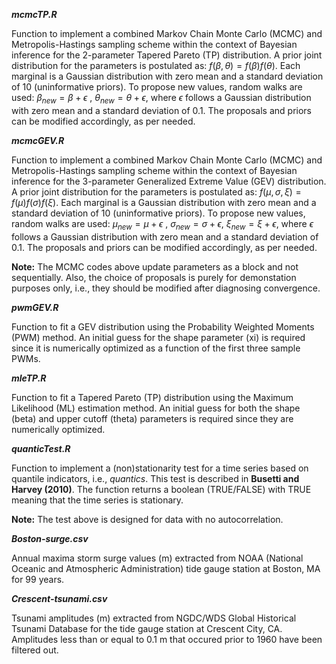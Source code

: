 
***mcmcTP.R***

Function to implement a combined Markov Chain Monte Carlo (MCMC) and Metropolis-Hastings sampling scheme within the context of Bayesian inference for the 2-parameter Tapered Pareto (TP) distribution. A prior joint distribution for the parameters is postulated as: $f(\beta,\theta)=f(\beta)f(\theta)$. Each marginal is a Gaussian distribution with zero mean and a standard deviation of 10 (uninformative priors). To propose new values, random walks are used: $\beta_{new}=\beta+\epsilon$ , $\theta_{new}=\theta+\epsilon$, where $\epsilon$ follows a Gaussian distribution with zero mean and a standard deviation of 0.1. The proposals and priors can be modified accordingly, as per needed.

***mcmcGEV.R***

Function to implement a combined Markov Chain Monte Carlo (MCMC) and Metropolis-Hastings sampling scheme within the context of Bayesian inference for the 3-parameter Generalized Extreme Value (GEV) distribution. A prior joint distribution for the parameters is postulated as: $f(\mu,\sigma,\xi)=f(\mu)f(\sigma)f(\xi)$. Each marginal is a Gaussian distribution with zero mean and a standard deviation of 10 (uninformative priors). To propose new values, random walks are used: $\mu_{new}=\mu+\epsilon$ , $\sigma_{new}=\sigma+\epsilon$, $\xi_{new}=\xi+\epsilon$, where $\epsilon$ follows a Gaussian distribution with zero mean and a standard deviation of 0.1. The proposals and priors can be modified accordingly, as per needed.

**Note:** The MCMC codes above update parameters as a block and not sequentially. Also, the choice of proposals is purely for demonstation purposes only, i.e., they should be modified after diagnosing convergence.

***pwmGEV.R***

Function to fit a GEV distribution using the Probability Weighted Moments (PWM) method. An initial guess for the shape parameter (xi) is required since it is numerically optimized as a function of the first three sample PWMs.

***mleTP.R***

Function to fit a Tapered Pareto (TP) distribution using the Maximum Likelihood (ML) estimation method. An initial guess for both the shape (beta) and upper cutoff (theta) parameters is required since they are numerically optimized.

***quanticTest.R***

Function to implement a (non)stationarity test for a time series based on quantile indicators, i.e., *quantics*. This test is described in **Busetti and Harvey (2010)**. The function returns a boolean (TRUE/FALSE) with TRUE meaning that the time series is stationary. 

**Note:** The test above is designed for data with no autocorrelation.

***Boston-surge.csv***

Annual maxima storm surge values (m) extracted from NOAA (National Oceanic and Atmospheric Administration) tide gauge station at Boston, MA for 99 years.

***Crescent-tsunami.csv***

Tsunami amplitudes (m) extracted from NGDC/WDS Global Historical Tsunami Database for the tide gauge station at Crescent City, CA. Amplitudes less than or equal to 0.1 m that occured prior to 1960 have been filtered out.


